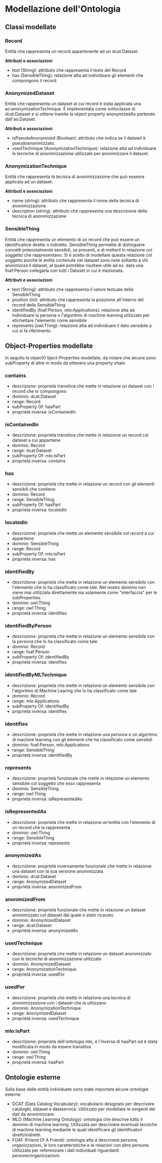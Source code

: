 # Modellazione dell'Ontologia

## Classi modellate

### Record
Entità che rappresenta un record appartenente ad un dcat:Dataset.

**Attributi e associazioni**
- text (String): attributo che rappresenta il testo del Record
- has (SensibleThing): relazione atta ad individuare gli elementi che compongono il record.

### AnonymizedDataset
Entità che rappresenta un dataset ai cui record è stata applicata una ao:anonymizationTechnique. 
È implementata come sottoclasse di dcat:Dataset e si ottiene tramite la object property anonymizedAs partendo dall'ao:Dataset.

**Attributi e associazioni**
- isPseudoAnonymized (Boolean): attributo che indica se il dataset è pseudoanonimizzato.
- usedTechnique (AnonymizationTechnique): relazione atta ad individuare le tecniche di anonimizzazione utilizzate per anonimizzare il dataset.

### AnonymizationTechnique
Entità che rappresenta la tecnica di anonimizzazione che può essesre applicata ad un dataset.

**Attributi e associazioni**
- name (string): attributo che rappresenta il nome della tecnica di anonimizzazione
- description (string): attributo che rappresenta una descrizione della tecnica di anonimizzazione

### SensibleThing
Entità che rappresenta un elemento di un record che può essere un identificatore diretto o indiretto. SensibleThing permette di distinguere concetti potenzialmente sensibili, se presenti, e di metterli in relazione col soggetto che rappresentano. Si è scelto di modellare questa relazione col soggetto poichè le entità contenute nel dataset sono note soltanto a chi anonimizza il dataset, al quale potrebbe risultare utile ad es. data una foaf:Person collegarla con tutti i Dataset in cui è mezionata. 

**Attributi e associazioni**
- text (String): attributo che rappresenta il valore testuale della SensibleThing
- position (int): attributo che rappresenta la posizione all'interno del record della SensibleThing
- identifiedBy (foaf:Person, mlo:Applications): relazione atta ad individuare la persona o l'algoritmo di machine learning utilizzato per etichettare l'elemento come sensibile
- represents (owl:Thing): relazione atta ad individuare il dato sensibile a cui si fa riferimento

## Object-Properties modellate
In seguito le objectO bject-Properties modellate, da notare che alcune sono subProperty di altre in modo da ottenere una property chain.

### contains
- descrizione: proprietà transitiva che mette in relazione un dataset con i record che lo compongono
- dominio: dcat:Dataset
- range: Record
- subProperty Of: hasPart
- proprietà inversa: isContainedIn

### isContainedIn
- descrizione: proprietà transitiva che mette in relazione un record col dataset a cui appartiene
- dominio: Record
- range: dcat:Dataset
- subProperty Of: mlo:isPart
- proprietà inversa: contains

### has
- descrizione: proprietà che mette in relazione un record con gli elementi sensibili che contiene
- dominio: Record
- range: SensibleThing
- subProperty Of: hasPart
- proprietà inversa: locatedIn

### locatedIn
- descrizione: proprietà che mette un elemento sensibile col record a cui appartiene
- dominio: SensibleThing
- range: Record
- subProperty Of: mlo:isPart
- proprietà inversa: has

### identifiedBy
- descrizione: proprietà che mette in relazione un elemento sensibile con l'elemento che lo ha classificato come tale. Nel nostro dominio non viene mai utilizzata direttamente ma solamente come "interfaccia" per le subProperties.
- dominio: owl:Thing
- range: owl:Thing
- proprietà inversa: identifies

### identifiedByPerson
- descrizione: proprietà che mette in relazione un elemento sensibile con la persona che lo ha classificato come tale
- dominio: Record
- range: foaf:Person
- subProperty Of: identifiedBy
- proprietà inversa: identifies

### identifiedByMLTechnique
- descrizione: proprietà che mette in relazione un elemento sensibile con l'algoritmo di Machine Learing che lo ha classificato come tale
- dominio: Record
- range: mlo:Applications
- subProperty Of: identifiedBy
- proprietà inversa: identifies

### identifies
- descrizione: proprietà che mette in relazione una persona o un algoritmo di machine learning con gli elementi che ha classificato come sensibili
- dominio: foaf:Person, mlo:Applications
- range: SensibleThing
- proprietà inversa: identifiedBy

### represents
- descrizione: proprietà funzionale che mette in relazione un elemento sensibile col soggetto che esso rappresenta
- dominio: SensibleThing
- range: owl:Thing
- proprietà inversa: isRepresentedAs

### isRepresentedAs
- descrizione: proprietà che mette in relazione un'entità con l'elemento di un record che la rappresenta
- dominio: owl:Thing
- range: SensibleThing
- proprietà inversa: represents

### anonymizedAs
- descrizione: proprietà inversamente funzionale che mette in relazione una dataset con la sua versione anonimizzata
- dominio: dcat:Dataset
- range: AnonymizedDataset
- proprietà inversa: anonimizedFrom

### anonimizedFrom
- descrizione: proprietà funzionale che mette in relazione un dataset anonimizzato col dataset dal quale è stato ricavato
- dominio: AnonymizedDataset
- range: dcat:Dataset
- proprietà inversa: anonymizedAs

### usedTechnique
- descrizione: proprietà che mette in relazione un dataset anonimizzato con le tecniche di anonimizzazione utilizzate
- dominio: AnonymizedDataset
- range: AnonymizationTechnique
- proprietà inversa: usedFor

### usedFor
- descrizione: proprietà che mette in relazione una tecnica di anonimizzazione con i dataset che la utilizzano
- dominio: AnonymizationTechnique
- range: AnonymizedDataset
- proprietà inversa: usedTechnique

### mlo:isPart
- descrizione: proprietà dell'ontologia mlo, è l'inversa di hasPart ed è stata modificata in modo da essere transitiva
- dominio: owl:Thing
- range: owl:Thing
- proprietà inversa: hasPart

## Ontologie esterne
Sulla base delle entità individuate sono state importate alcune ontologie esterne:
- DCAT (Data Catalog Vocabulary): vocabolario designato per descrivere cataloghi, dataset e dataservice. Utilizzato per modellare le sorgenti dei dati da anonimizzare.
- MLO (Machine Learning Ontology): ontologia che descrive tutto il dominio di machine learning. Utilizzata per descrivere eventuali tecniche di machine learning mediante le quali identificare gli identificatori diretti/indiretti.
- FOAF (Friend Of A Friend): ontologia atta a descrivere persone, organizzazioni, le loro caratteristiche e le relazioni con altre persone. Utilizzata per referenziare i dati individuati riguardanti persone/organizzazioni.
